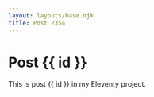 ```yaml
---
layout: layouts/base.njk
title: Post 2354
---
```


# Post {{ id }}

This is post {{ id }} in my Eleventy project.
